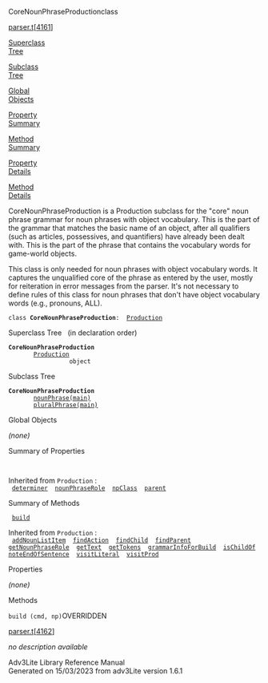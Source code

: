 <span class="title">CoreNounPhraseProduction</span><span class="type">class</span>

[parser.t](../file/parser.t.html)\[[4161](../source/parser.t.html#4161)\]

[Superclass  
Tree](#_SuperClassTree_)

[Subclass  
Tree](#_SubClassTree_)

[Global  
Objects](#_ObjectSummary_)

[Property  
Summary](#_PropSummary_)

[Method  
Summary](#_MethodSummary_)

[Property  
Details](#_Properties_)

[Method  
Details](#_Methods_)

<div class="fdesc">

CoreNounPhraseProduction is a Production subclass for the "core" noun
phrase grammar for noun phrases with object vocabulary. This is the part
of the grammar that matches the basic name of an object, after all
qualifiers (such as articles, possessives, and quantifiers) have already
been dealt with. This is the part of the phrase that contains the
vocabulary words for game-world objects.

This class is only needed for noun phrases with object vocabulary words.
It captures the unqualified core of the phrase as entered by the user,
mostly for reiteration in error messages from the parser. It's not
necessary to define rules of this class for noun phrases that don't have
object vocabulary words (e.g., pronouns, ALL).

`class `**`CoreNounPhraseProduction`**` :   `[`Production`](../object/Production.html)

</div>

<span id="_SuperClassTree_"></span>

<div class="mjhd">

<span class="hdln">Superclass Tree</span>   (in declaration order)

</div>

**`CoreNounPhraseProduction`**  
`         `[`Production`](../object/Production.html)  
`                 object`  
<span id="_SubClassTree_"></span>

<div class="mjhd">

<span class="hdln">Subclass Tree</span>  

</div>

**`CoreNounPhraseProduction`**  
`         `[`nounPhrase(main)`](../object/nounPhrase(main).html)  
`         `[`pluralPhrase(main)`](../object/pluralPhrase(main).html)  
<span id="_ObjectSummary_"></span>

<div class="mjhd">

<span class="hdln">Global Objects</span>  

</div>

*(none)* <span id="_PropSummary_"></span>

<div class="mjhd">

<span class="hdln">Summary of Properties</span>  

</div>

` `

Inherited from `Production` :  
` `[`determiner`](../object/Production.html#determiner)`  `[`nounPhraseRole`](../object/Production.html#nounPhraseRole)`  `[`npClass`](../object/Production.html#npClass)`  `[`parent`](../object/Production.html#parent)`  `

<span id="_MethodSummary_"></span>

<div class="mjhd">

<span class="hdln">Summary of Methods</span>  

</div>

` `[`build`](#build)`  `

Inherited from `Production` :  
` `[`addNounListItem`](../object/Production.html#addNounListItem)`  `[`findAction`](../object/Production.html#findAction)`  `[`findChild`](../object/Production.html#findChild)`  `[`findParent`](../object/Production.html#findParent)`  `[`getNounPhraseRole`](../object/Production.html#getNounPhraseRole)`  `[`getText`](../object/Production.html#getText)`  `[`getTokens`](../object/Production.html#getTokens)`  `[`grammarInfoForBuild`](../object/Production.html#grammarInfoForBuild)`  `[`isChildOf`](../object/Production.html#isChildOf)`  `[`noteEndOfSentence`](../object/Production.html#noteEndOfSentence)`  `[`visitLiteral`](../object/Production.html#visitLiteral)`  `[`visitProd`](../object/Production.html#visitProd)`  `

<span id="_Properties_"></span>

<div class="mjhd">

<span class="hdln">Properties</span>  

</div>

*(none)* <span id="_Methods_"></span>

<div class="mjhd">

<span class="hdln">Methods</span>  

</div>

<span id="build"></span>

`build (cmd, np)`<span class="rem">OVERRIDDEN</span>

[parser.t](../file/parser.t.html)\[[4162](../source/parser.t.html#4162)\]

<div class="desc">

*no description available*

</div>

<div class="ftr">

Adv3Lite Library Reference Manual  
Generated on 15/03/2023 from adv3Lite version 1.6.1

</div>
